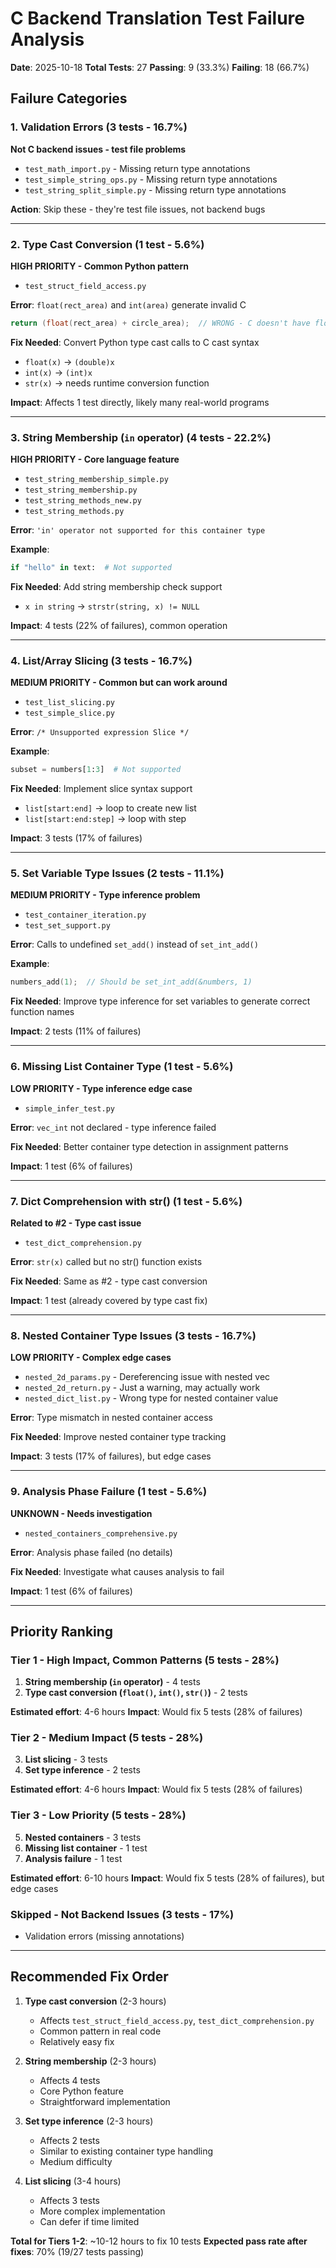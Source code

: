 # C Backend Translation Test Failure Analysis

**Date**: 2025-10-18
**Total Tests**: 27
**Passing**: 9 (33.3%)
**Failing**: 18 (66.7%)

## Failure Categories

### 1. Validation Errors (3 tests - 16.7%)
**Not C backend issues - test file problems**

- `test_math_import.py` - Missing return type annotations
- `test_simple_string_ops.py` - Missing return type annotations
- `test_string_split_simple.py` - Missing return type annotations

**Action**: Skip these - they're test file issues, not backend bugs

---

### 2. Type Cast Conversion (1 test - 5.6%)
**HIGH PRIORITY - Common Python pattern**

- `test_struct_field_access.py`

**Error**: `float(rect_area)` and `int(area)` generate invalid C
```c
return (float(rect_area) + circle_area);  // WRONG - C doesn't have float() function
```

**Fix Needed**: Convert Python type cast calls to C cast syntax
- `float(x)` → `(double)x`
- `int(x)` → `(int)x`
- `str(x)` → needs runtime conversion function

**Impact**: Affects 1 test directly, likely many real-world programs

---

### 3. String Membership (`in` operator) (4 tests - 22.2%)
**HIGH PRIORITY - Core language feature**

- `test_string_membership_simple.py`
- `test_string_membership.py`
- `test_string_methods_new.py`
- `test_string_methods.py`

**Error**: `'in' operator not supported for this container type`

**Example**:
```python
if "hello" in text:  # Not supported
```

**Fix Needed**: Add string membership check support
- `x in string` → `strstr(string, x) != NULL`

**Impact**: 4 tests (22% of failures), common operation

---

### 4. List/Array Slicing (3 tests - 16.7%)
**MEDIUM PRIORITY - Common but can work around**

- `test_list_slicing.py`
- `test_simple_slice.py`

**Error**: `/* Unsupported expression Slice */`

**Example**:
```python
subset = numbers[1:3]  # Not supported
```

**Fix Needed**: Implement slice syntax support
- `list[start:end]` → loop to create new list
- `list[start:end:step]` → loop with step

**Impact**: 3 tests (17% of failures)

---

### 5. Set Variable Type Issues (2 tests - 11.1%)
**MEDIUM PRIORITY - Type inference problem**

- `test_container_iteration.py`
- `test_set_support.py`

**Error**: Calls to undefined `set_add()` instead of `set_int_add()`

**Example**:
```c
numbers_add(1);  // Should be set_int_add(&numbers, 1)
```

**Fix Needed**: Improve type inference for set variables to generate correct function names

**Impact**: 2 tests (11% of failures)

---

### 6. Missing List Container Type (1 test - 5.6%)
**LOW PRIORITY - Type inference edge case**

- `simple_infer_test.py`

**Error**: `vec_int` not declared - type inference failed

**Fix Needed**: Better container type detection in assignment patterns

**Impact**: 1 test (6% of failures)

---

### 7. Dict Comprehension with str() (1 test - 5.6%)
**Related to #2 - Type cast issue**

- `test_dict_comprehension.py`

**Error**: `str(x)` called but no str() function exists

**Fix Needed**: Same as #2 - type cast conversion

**Impact**: 1 test (already covered by type cast fix)

---

### 8. Nested Container Type Issues (3 tests - 16.7%)
**LOW PRIORITY - Complex edge cases**

- `nested_2d_params.py` - Dereferencing issue with nested vec
- `nested_2d_return.py` - Just a warning, may actually work
- `nested_dict_list.py` - Wrong type for nested container value

**Error**: Type mismatch in nested container access

**Fix Needed**: Improve nested container type tracking

**Impact**: 3 tests (17% of failures), but edge cases

---

### 9. Analysis Phase Failure (1 test - 5.6%)
**UNKNOWN - Needs investigation**

- `nested_containers_comprehensive.py`

**Error**: Analysis phase failed (no details)

**Fix Needed**: Investigate what causes analysis to fail

**Impact**: 1 test (6% of failures)

---

## Priority Ranking

### Tier 1 - High Impact, Common Patterns (5 tests - 28%)
1. **String membership (`in` operator)** - 4 tests
2. **Type cast conversion (`float()`, `int()`, `str()`)** - 2 tests

**Estimated effort**: 4-6 hours
**Impact**: Would fix 5 tests (28% of failures)

### Tier 2 - Medium Impact (5 tests - 28%)
3. **List slicing** - 3 tests
4. **Set type inference** - 2 tests

**Estimated effort**: 4-6 hours
**Impact**: Would fix 5 tests (28% of failures)

### Tier 3 - Low Priority (5 tests - 28%)
5. **Nested containers** - 3 tests
6. **Missing list container** - 1 test
7. **Analysis failure** - 1 test

**Estimated effort**: 6-10 hours
**Impact**: Would fix 5 tests (28% of failures), but edge cases

### Skipped - Not Backend Issues (3 tests - 17%)
- Validation errors (missing annotations)

---

## Recommended Fix Order

1. **Type cast conversion** (2-3 hours)
   - Affects `test_struct_field_access.py`, `test_dict_comprehension.py`
   - Common pattern in real code
   - Relatively easy fix

2. **String membership** (2-3 hours)
   - Affects 4 tests
   - Core Python feature
   - Straightforward implementation

3. **Set type inference** (2-3 hours)
   - Affects 2 tests
   - Similar to existing container type handling
   - Medium difficulty

4. **List slicing** (3-4 hours)
   - Affects 3 tests
   - More complex implementation
   - Can defer if time limited

**Total for Tiers 1-2**: ~10-12 hours to fix 10 tests
**Expected pass rate after fixes**: 70% (19/27 tests passing)
